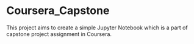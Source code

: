 # Coursera_Capstone
This project aims to create a simple Jupyter Notebook which is a part of capstone project assignment in Coursera. 
